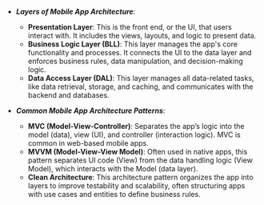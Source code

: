 
- ***Layers of Mobile App Architecture***:
    - **Presentation Layer**: This is the front end, or the UI, that users interact with. It includes the views, layouts, and logic to present data.
    - **Business Logic Layer (BLL)**: This layer manages the app's core functionality and processes. It connects the UI to the data layer and enforces business rules, data manipulation, and decision-making logic.
    - **Data Access Layer (DAL)**: This layer manages all data-related tasks, like data retrieval, storage, and caching, and communicates with the backend and databases.
    
- ***Common Mobile App Architecture Patterns***:
    - **MVC (Model-View-Controller)**: Separates the app’s logic into the model (data), view (UI), and controller (interaction logic). MVC is common in web-based mobile apps.
    - **MVVM (Model-View-View Model)**: Often used in native apps, this pattern separates UI code (View) from the data handling logic (View Model), which interacts with the Model (data layer).
    - **Clean Architecture**: This architecture pattern organizes the app into layers to improve testability and scalability, often structuring apps with use cases and entities to define business rules.